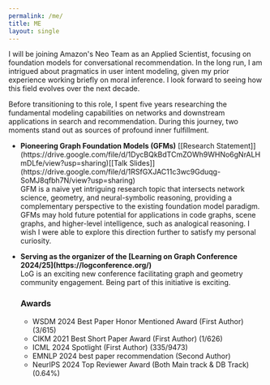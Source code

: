 ```yaml
---
permalink: /me/
title: ME
layout: single
---
```


I will be joining Amazon's Neo Team as an Applied Scientist, focusing on foundation models for conversational recommendation. In the long run, I am intrigued about pragmatics in user intent modeling, given my prior experience working briefly on moral inference. I look forward to seeing how this field evolves over the next decade. 


Before transitioning to this role, I spent five years researching the fundamental modeling capabilities on networks and downstream applications in search and recommendation. During this journey, two moments stand out as sources of profound inner fulfillment.

<ul>
  <li>
      <p>
        <strong>Pioneering Graph Foundation Models (GFMs)</strong> [[Research Statement]](https://drive.google.com/file/d/1DycBQkBdTCmZOWh9WHNo6gNrALHmDLfe/view?usp=sharing)[[Talk Slides]](https://drive.google.com/file/d/1RSfGXJAC11c3wc9Gduqg-SoMJ8qfbh7N/view?usp=sharing) <br>
        GFM is a naive yet intriguing research topic that intersects network science, geometry, and neural-symbolic reasoning, providing a complementary perspective to the existing foundation model paradigm. GFMs may hold future potential for applications in code graphs, scene graphs, and higher-level intelligence, such as analogical reasoning. I wish I were able to explore this direction further to satisfy my personal curiosity. <br>
      </p>
  </li>
  <li>
      <p>
        <strong>Serving as the organizer of the [Learning on Graph Conference 2024/25](https://logconference.org/)</strong> <br>
        LoG is an exciting new conference facilitating graph and geometry community engagement. Being part of this initiative is exciting. 
      </p>
  </li>




### Awards
- WSDM 2024 Best Paper Honor Mentioned Award (First Author) (3/615)
- CIKM 2021 Best Short Paper Award (First Author) (1/626)
- ICML 2024 Spotlight (First Author) (335/9473)
- EMNLP 2024 best paper recommendation (Second Author)
- NeurIPS 2024 Top Reviewer Award (Both Main track & DB Track) (0.64%) 
